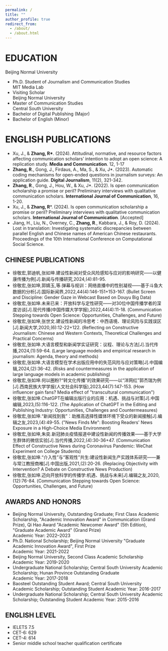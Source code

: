 ```yaml
---
permalink: /
title: ""
author_profile: true
redirect_from: 
  - /about/
  - /about.html
---
```



EDUCATION
======
Beijing Normal University    
* Ph.D. Student of Journalism and Communication Studies    
MIT Media Lab    
* Visiting Scholar   
Beijing Normal University    
* Master of Communication Studies   
Central South University    
* Bachelor of Digital Publishing (Major)   
* Bachelor of English (Minor)


ENGLISH PUBLICATIONS
======
* Xu, J., & **Zhang, R\***. (2024). Attitudinal, normative, and resource factors affecting communication scholars’ intention to adopt an open science: A replication study. **Media and Communication**. 12, 1-17
* **Zhang, R**., Gong, J., Firdaus, A., Ma, S., & Xu, J*. (2023). Automatic coding mechanisms for open-ended questions in journalism surveys: An application guide. **Digital Journalism**, 11(2), 321-342.
* **Zhang, R**., Gong, J., Hou, W., & Xu, J*. (2022). Is open communication scholarship a promise or peril? Preliminary interviews with qualitative communication scholars. **International Journal of Communication**, 16, 1-20.
* Xu, J., & **Zhang, R***. (2024). Is open communication scholarship a promise or peril? Preliminary interviews with qualitative communication scholars. **International Journal of Communication**. [Accepted]
* Jiang, H., Liu, N., Overney, C., **Zhang, R**., Kabbara, J., & Roy, D. (2024). Lost in translation: Investigating systematic discrepancies between parallel English and Chinese names of American Chinese restaurants. Proceedings of the 10th International Conference on Computational Social Science.

CHINESE PUBLICATIONS
------
* 徐敬宏,郭迪帆,张如坤.建设性新闻对受众风险感知与应对的影响研究——以健康传播为例[J].新闻与传播研究,2024,(4):81-95.
* 徐敬宏,张如坤,郭婧玉,等.弹幕与规训：网络直播中的性别凝视——基于斗鱼大数据的分析[J].国际新闻界,2022,44(4):146-151+153-167. (Bullet Screen and Discipline: Gender Gaze in Webcast Based on Douyu Big Data)
* 徐敬宏,张如坤.未来已来：开放科学与定性研究——对30位中国传播学者的深度访谈[J].现代传播(中国传媒大学学报),2022,44(4):11-18. (Communication Stepping towards Open Science: Opportunities, Challenges, and Future)
* 徐敬宏,张如坤,张世文.建设性新闻的冷思考：中西语境、理论风险与实践误区[J].新闻大学,2020,(6):12-22+122. (Reflecting on Constructive Journalism: Chinese and Western Contexts, Theoretical Challenges and Practical Concerns)
* 徐敬宏,张如坤.大语言模型和新闻学实证研究：议程、理论与方法[J].当代传播,2024,(1):59-64. (Large language models and empirical research in journalism: Agenda, theory and methods)
* 徐敬宏,张如坤.大语言模型在学术出版应用中的失范风险与应对策略[J].中国编辑,2024,(2):36-42. (Risks and countermeasures in the application of large language models in academic publishing)
* 徐敬宏,张如坤.何以圈粉?“转文化传播”的效果研究——以“洋网红”郭杰瑞为例[J].西南民族大学学报(人文社会科学版),2023,44(7):147-153. (How influencer gain fans? Media effect of "transcultural communication")
* 徐敬宏,张如坤.ChatGPT在编辑出版行业的应用：机遇、挑战与对策[J].中国编辑,2023,(5):116-122. (The Application of ChatGPT in the Editing and Publishing Industry: Opportunities, Challenges and Countermeasures)
* 徐敬宏,张如坤.“新闻找到我”：助推高选择性媒体环境下受众的新闻接触[J].编辑之友,2023,(4):49-55. ("News Finds Me": Boosting Readers' News Exposure in a High-Choice Media Environment)
* 徐敬宏,张如坤,朱奕.新冠肺炎疫情报道中建设性新闻的传播效果——基于大学生群体的微信实验[J].当代传播,2022,(4):30-36+47. (Communication Effect of Constructive News during Coronavirus Pandemic: WeChat Experiment on College Students)
* 徐敬宏,张如坤.“介入性”与“客观性”共生:建设性新闻生产实践体系研究——兼与常江教授商榷[J].中国出版,2021,(2):20-26. (Replacing Objectivity with Intervention? A Debate on Constructive News Production)
* 徐敬宏,张如坤.迈向开放科学的传播学:机遇、挑战与未来[J].编辑之友,2020,(12):76-84. (Communication Stepping towards Open Science: Opportunities, Challenges, and Future)     


AWARDS AND HONORS 
------
* Beijing Normal University, Outstanding Graduate; First Class Academic Scholarship, "Academic Innovation Award" in Communication (Grand Prize), Qi Hao Award "Academic Newcomer Award" (5th Edition), "Graduate Academic Award" (Grand Prize)      
  Academic Year: 2022–2023
* Ph.D. National Scholarship; Beijing Normal University "Graduate Academic Innovation Award", First Prize  
  Academic Year: 2021-2022
* Beijing Normal University, Second Class Academic Scholarship 
  Academic Year: 2019-2020
* Undergraduate National Scholarship; Central South University Academic Scholarship; Hunan Province Outstanding Graduate  
  Academic Year: 2017-2018
* Baosteel Outstanding Student Award; Central South University Academic Scholarship; Outstanding Student
  Academic Year: 2016-2017
* Undergraduate National Scholarship; Central South University Academic Scholarship; Outstanding Student
  Academic Year: 2015-2016



ENGLISH LEVEL 
------
* IELETS 7.5                                              
* CET-6: 629    
* CET-4: 614                                                           
* Senior middle school teacher qualification certificate    

